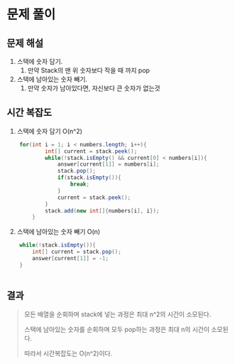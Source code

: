 # 문제 풀이

## 문제 해설

1. 스택에 숫자 담기.
    1. 만약 Stack의 맨 위  숫자보다 작을 때 까지 pop
2. 스택에 남아있는 숫자 빼기.
    1. 만약 숫자가 남아있다면, 자신보다 큰 숫자가 없는것
## 시간 복잡도

1. 스택에 숫자 담기 O(n^2)
```java
    for(int i = 1; i < numbers.length; i++){
            int[] current = stack.peek();
            while(!stack.isEmpty() && current[0] < numbers[i]){
                answer[current[1]] = numbers[i];
                stack.pop();
                if(stack.isEmpty()){
                    break;
                }
                current = stack.peek();
            }
            stack.add(new int[]{numbers[i], i});
        }
```

2. 스택에 남아있는 숫자 빼기 O(n)
```java 
    while(!stack.isEmpty()){
        int[] current = stack.pop();
        answer[current[1]] = -1;
    }
    
```
## 결과

> 모든 배열을 순회하며 stack에 넣는 과정은 최대 n^2의 시간이 소모된다.
>
> 스택에 남아있는 숫자를 순회하며 모두 pop하는 과정은 최대 n의 시간이 소모된다.
>
> 따라서 시간복잡도는 O(n^2)이다.